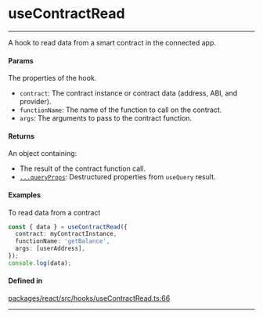 # useContractRead
---

A hook to read data from a smart contract in the connected app.

#### Params

The properties of the hook.
- `contract`: The contract instance or contract data (address, ABI, and provider).
- `functionName`: The name of the function to call on the contract.
- `args`: The arguments to pass to the contract function.

#### Returns

An object containing:
- The result of the contract function call.
- [`...queryProps`](https://tanstack.com/query/latest/docs/framework/react/reference/useQuery): Destructured properties from `useQuery` result.

#### Examples

To read data from a contract
```ts
const { data } = useContractRead({
  contract: myContractInstance,
  functionName: 'getBalance',
  args: [userAddress],
});
console.log(data);
```

#### Defined in
[packages/react/src/hooks/useContractRead.ts:66](https://github.com/fuellabs/fuel-connectors/blob/main/packages/react/src/hooks/useContractRead.ts#L66)

___
